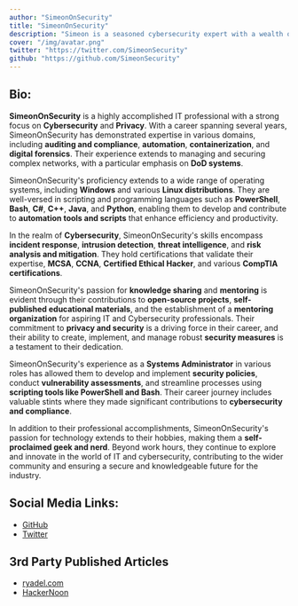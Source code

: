 ```yaml
---
author: "SimeonOnSecurity"
title: "SimeonOnSecurity"
description: "Simeon is a seasoned cybersecurity expert with a wealth of experience, certified in various IT domains. Proficient in compliance, automation, and network security. Known for sharing knowledge and mentoring, with a passion for ensuring privacy and data protection. A valuable contributor to open-source projects and a recognized professional in the field."
cover: "/img/avatar.png"
twitter: "https://twitter.com/SimeonSecurity"
github: "https://github.com/SimeonSecurity"
---
```


## Bio:
**SimeonOnSecurity** is a highly accomplished IT professional with a strong focus on **Cybersecurity** and **Privacy**. With a career spanning several years, SimeonOnSecurity has demonstrated expertise in various domains, including **auditing and compliance**, **automation**, **containerization**, and **digital forensics**. Their experience extends to managing and securing complex networks, with a particular emphasis on **DoD systems**.

SimeonOnSecurity's proficiency extends to a wide range of operating systems, including **Windows** and various **Linux distributions**. They are well-versed in scripting and programming languages such as **PowerShell**, **Bash**, **C#**, **C++**, **Java**, and **Python**, enabling them to develop and contribute to **automation tools and scripts** that enhance efficiency and productivity.

In the realm of **Cybersecurity**, SimeonOnSecurity's skills encompass **incident response**, **intrusion detection**, **threat intelligence**, and **risk analysis and mitigation**. They hold certifications that validate their expertise, **MCSA**, **CCNA**, **Certified Ethical Hacker**, and various **CompTIA certifications**.

SimeonOnSecurity's passion for **knowledge sharing** and **mentoring** is evident through their contributions to **open-source projects**, **self-published educational materials**, and the establishment of a **mentoring organization** for aspiring IT and Cybersecurity professionals. Their commitment to **privacy and security** is a driving force in their career, and their ability to create, implement, and manage robust **security measures** is a testament to their dedication.

SimeonOnSecurity's experience as a **Systems Administrator** in various roles has allowed them to develop and implement **security policies**, conduct **vulnerability assessments**, and streamline processes using **scripting tools like PowerShell and Bash**. Their career journey includes valuable stints where they made significant contributions to **cybersecurity and compliance**.

In addition to their professional accomplishments, SimeonOnSecurity's passion for technology extends to their hobbies, making them a **self-proclaimed geek and nerd**. Beyond work hours, they continue to explore and innovate in the world of IT and cybersecurity, contributing to the wider community and ensuring a secure and knowledgeable future for the industry.

## Social Media Links:
- [GitHub](https://github.com/simeononsecurity)
- [Twitter](https://twitter.com/SimeonSecurity)

## 3rd Party Published Articles
- [ryadel.com](https://www.ryadel.com/en/author/simeononsecurity/)
- [HackerNoon](https://hackernoon.com/u/simeononsecurity)